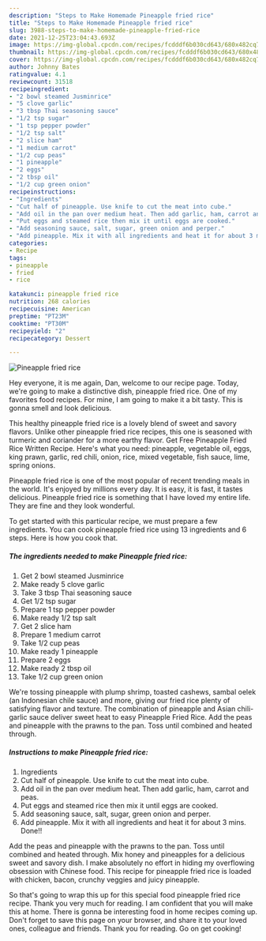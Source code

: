 ```yaml
---
description: "Steps to Make Homemade Pineapple fried rice"
title: "Steps to Make Homemade Pineapple fried rice"
slug: 3988-steps-to-make-homemade-pineapple-fried-rice
date: 2021-12-25T23:04:43.693Z
image: https://img-global.cpcdn.com/recipes/fcdddf6b030cd643/680x482cq70/pineapple-fried-rice-recipe-main-photo.jpg
thumbnail: https://img-global.cpcdn.com/recipes/fcdddf6b030cd643/680x482cq70/pineapple-fried-rice-recipe-main-photo.jpg
cover: https://img-global.cpcdn.com/recipes/fcdddf6b030cd643/680x482cq70/pineapple-fried-rice-recipe-main-photo.jpg
author: Johnny Bates
ratingvalue: 4.1
reviewcount: 31518
recipeingredient:
- "2 bowl steamed Jusminrice"
- "5 clove garlic"
- "3 tbsp Thai seasoning sauce"
- "1/2 tsp sugar"
- "1 tsp pepper powder"
- "1/2 tsp salt"
- "2 slice ham"
- "1 medium carrot"
- "1/2 cup peas"
- "1 pineapple"
- "2 eggs"
- "2 tbsp oil"
- "1/2 cup green onion"
recipeinstructions:
- "Ingredients"
- "Cut half of pineapple. Use knife to cut the meat into cube."
- "Add oil in the pan over medium heat. Then add garlic, ham, carrot and peas."
- "Put eggs and steamed rice then mix it until eggs are cooked."
- "Add seasoning sauce, salt, sugar, green onion and perper."
- "Add pineapple. Mix it with all ingredients and heat it for about 3 mins. Done!!"
categories:
- Recipe
tags:
- pineapple
- fried
- rice

katakunci: pineapple fried rice 
nutrition: 268 calories
recipecuisine: American
preptime: "PT23M"
cooktime: "PT30M"
recipeyield: "2"
recipecategory: Dessert

---
```



![Pineapple fried rice](https://img-global.cpcdn.com/recipes/fcdddf6b030cd643/680x482cq70/pineapple-fried-rice-recipe-main-photo.jpg)

Hey everyone, it is me again, Dan, welcome to our recipe page. Today, we're going to make a distinctive dish, pineapple fried rice. One of my favorites food recipes. For mine, I am going to make it a bit tasty. This is gonna smell and look delicious.

This healthy pineapple fried rice is a lovely blend of sweet and savory flavors. Unlike other pineapple fried rice recipes, this one is seasoned with turmeric and coriander for a more earthy flavor. Get Free Pineapple Fried Rice Written Recipe. Here&#39;s what you need: pineapple, vegetable oil, eggs, king prawn, garlic, red chili, onion, rice, mixed vegetable, fish sauce, lime, spring onions.

Pineapple fried rice is one of the most popular of recent trending meals in the world. It's enjoyed by millions every day. It is easy, it is fast, it tastes delicious. Pineapple fried rice is something that I have loved my entire life. They are fine and they look wonderful.


To get started with this particular recipe, we must prepare a few ingredients. You can cook pineapple fried rice using 13 ingredients and 6 steps. Here is how you cook that.

<!--inarticleads1-->

##### The ingredients needed to make Pineapple fried rice:

1. Get 2 bowl steamed Jusminrice
1. Make ready 5 clove garlic
1. Take 3 tbsp Thai seasoning sauce
1. Get 1/2 tsp sugar
1. Prepare 1 tsp pepper powder
1. Make ready 1/2 tsp salt
1. Get 2 slice ham
1. Prepare 1 medium carrot
1. Take 1/2 cup peas
1. Make ready 1 pineapple
1. Prepare 2 eggs
1. Make ready 2 tbsp oil
1. Take 1/2 cup green onion


We&#39;re tossing pineapple with plump shrimp, toasted cashews, sambal oelek (an Indonesian chile sauce) and more, giving our fried rice plenty of satisfying flavor and texture. The combination of pineapple and Asian chili-garlic sauce deliver sweet heat to easy Pineapple Fried Rice. Add the peas and pineapple with the prawns to the pan. Toss until combined and heated through. 

<!--inarticleads2-->

##### Instructions to make Pineapple fried rice:

1. Ingredients
1. Cut half of pineapple. Use knife to cut the meat into cube.
1. Add oil in the pan over medium heat. Then add garlic, ham, carrot and peas.
1. Put eggs and steamed rice then mix it until eggs are cooked.
1. Add seasoning sauce, salt, sugar, green onion and perper.
1. Add pineapple. Mix it with all ingredients and heat it for about 3 mins. Done!!


Add the peas and pineapple with the prawns to the pan. Toss until combined and heated through. Mix honey and pineapples for a delicious sweet and savory dish. I make absolutely no effort in hiding my overflowing obsession with Chinese food. This recipe for pineapple fried rice is loaded with chicken, bacon, crunchy veggies and juicy pineapple. 

So that's going to wrap this up for this special food pineapple fried rice recipe. Thank you very much for reading. I am confident that you will make this at home. There is gonna be interesting food in home recipes coming up. Don't forget to save this page on your browser, and share it to your loved ones, colleague and friends. Thank you for reading. Go on get cooking!
